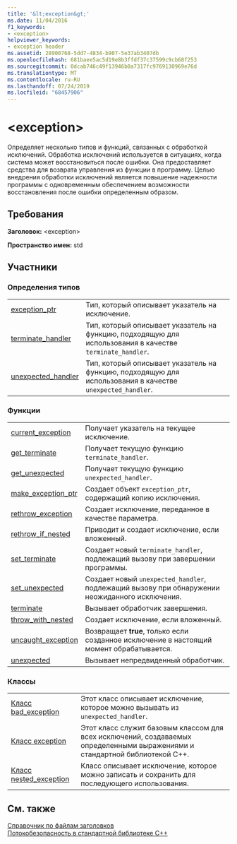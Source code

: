 ```yaml
---
title: '&lt;exception&gt;'
ms.date: 11/04/2016
f1_keywords:
- <exception>
helpviewer_keywords:
- exception header
ms.assetid: 28900768-5dd7-4834-b907-5e37ab3407db
ms.openlocfilehash: 681baee5ac5d19e8b3ffdf37c37599c9cb68f253
ms.sourcegitcommit: 0dcab746c49f13946b0a7317fc9769130969e76d
ms.translationtype: MT
ms.contentlocale: ru-RU
ms.lasthandoff: 07/24/2019
ms.locfileid: "68457906"
---
```

# <a name="ltexceptiongt"></a>&lt;exception&gt;

Определяет несколько типов и функций, связанных с обработкой исключений. Обработка исключений используется в ситуациях, когда система может восстановиться после ошибки. Она предоставляет средства для возврата управления из функции в программу. Целью внедрения обработки исключений является повышение надежности программы с одновременным обеспечением возможности восстановления после ошибки определенным образом.

## <a name="requirements"></a>Требования

**Заголовок:** \<exception>

**Пространство имен:** std

## <a name="members"></a>Участники

### <a name="typedefs"></a>Определения типов

|||
|-|-|
|[exception_ptr](../standard-library/exception-typedefs.md#exception_ptr)|Тип, который описывает указатель на исключение.|
|[terminate_handler](../standard-library/exception-typedefs.md#terminate_handler)|Тип, который описывает указатель на функцию, подходящую для использования в качестве `terminate_handler`.|
|[unexpected_handler](../standard-library/exception-typedefs.md#unexpected_handler)|Тип, который описывает указатель на функцию, подходящую для использования в качестве `unexpected_handler`.|

### <a name="functions"></a>Функции

|||
|-|-|
|[current_exception](../standard-library/exception-functions.md#current_exception)|Получает указатель на текущее исключение.|
|[get_terminate](../standard-library/exception-functions.md#get_terminate)|Получает текущую функцию `terminate_handler`.|
|[get_unexpected](../standard-library/exception-functions.md#get_unexpected)|Получает текущую функцию `unexpected_handler`.|
|[make_exception_ptr](../standard-library/exception-functions.md#make_exception_ptr)|Создает объект `exception_ptr`, содержащий копию исключения.|
|[rethrow_exception](../standard-library/exception-functions.md#rethrow_exception)|Создает исключение, переданное в качестве параметра.|
|[rethrow_if_nested](../standard-library/exception-functions.md#rethrow_if_nested)|Приводит и создает исключение, если вложенный.|
|[set_terminate](../standard-library/exception-functions.md#set_terminate)|Создает новый `terminate_handler`, подлежащий вызову при завершении программы.|
|[set_unexpected](../standard-library/exception-functions.md#set_unexpected)|Создает новый `unexpected_handler`, подлежащий вызову при обнаружении неожиданного исключения.|
|[terminate](../standard-library/exception-functions.md#terminate)|Вызывает обработчик завершения.|
|[throw_with_nested](../standard-library/exception-functions.md#throw_with_nested)|Создает исключение, если вложенный.|
|[uncaught_exception](../standard-library/exception-functions.md#uncaught_exception)|Возвращает **true**, только если созданное исключение в настоящий момент обрабатывается.|
|[unexpected](../standard-library/exception-functions.md#unexpected)|Вызывает непредвиденный обработчик.|

### <a name="classes"></a>Классы

|||
|-|-|
|[Класс bad_exception](../standard-library/bad-exception-class.md)|Этот класс описывает исключение, которое можно вызывать из `unexpected_handler`.|
|[Класс exception](../standard-library/exception-class.md)|Этот класс служит базовым классом для всех исключений, создаваемых определенными выражениями и стандартной библиотекой C++.|
|[Класс nested_exception](../standard-library/nested-exception-class.md)|Класс описывает исключение, которое можно записать и сохранить для последующего использования.|

## <a name="see-also"></a>См. также

[Справочник по файлам заголовков](../standard-library/cpp-standard-library-header-files.md)\
[Потокобезопасность в стандартной библиотеке C++](../standard-library/thread-safety-in-the-cpp-standard-library.md)
